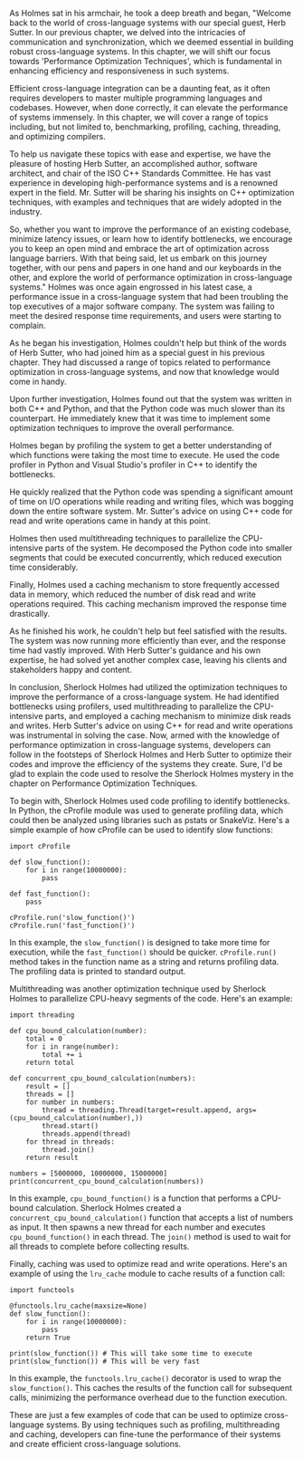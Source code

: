 As Holmes sat in his armchair, he took a deep breath and began, "Welcome back to the world of cross-language systems with our special guest, Herb Sutter. In our previous chapter, we delved into the intricacies of communication and synchronization, which we deemed essential in building robust cross-language systems. In this chapter, we will shift our focus towards 'Performance Optimization Techniques', which is fundamental in enhancing efficiency and responsiveness in such systems. 

Efficient cross-language integration can be a daunting feat, as it often requires developers to master multiple programming languages and codebases. However, when done correctly, it can elevate the performance of systems immensely. In this chapter, we will cover a range of topics including, but not limited to, benchmarking, profiling, caching, threading, and optimizing compilers. 

To help us navigate these topics with ease and expertise, we have the pleasure of hosting Herb Sutter, an accomplished author, software architect, and chair of the ISO C++ Standards Committee. He has vast experience in developing high-performance systems and is a renowned expert in the field. Mr. Sutter will be sharing his insights on C++ optimization techniques, with examples and techniques that are widely adopted in the industry.

So, whether you want to improve the performance of an existing codebase, minimize latency issues, or learn how to identify bottlenecks, we encourage you to keep an open mind and embrace the art of optimization across language barriers. With that being said, let us embark on this journey together, with our pens and papers in one hand and our keyboards in the other, and explore the world of performance optimization in cross-language systems."
Holmes was once again engrossed in his latest case, a performance issue in a cross-language system that had been troubling the top executives of a major software company. The system was failing to meet the desired response time requirements, and users were starting to complain.

As he began his investigation, Holmes couldn't help but think of the words of Herb Sutter, who had joined him as a special guest in his previous chapter. They had discussed a range of topics related to performance optimization in cross-language systems, and now that knowledge would come in handy.

Upon further investigation, Holmes found out that the system was written in both C++ and Python, and that the Python code was much slower than its counterpart. He immediately knew that it was time to implement some optimization techniques to improve the overall performance.

Holmes began by profiling the system to get a better understanding of which functions were taking the most time to execute. He used the code profiler in Python and Visual Studio's profiler in C++ to identify the bottlenecks.

He quickly realized that the Python code was spending a significant amount of time on I/O operations while reading and writing files, which was bogging down the entire software system. Mr. Sutter's advice on using C++ code for read and write operations came in handy at this point.

Holmes then used multithreading techniques to parallelize the CPU-intensive parts of the system. He decomposed the Python code into smaller segments that could be executed concurrently, which reduced execution time considerably.

Finally, Holmes used a caching mechanism to store frequently accessed data in memory, which reduced the number of disk read and write operations required. This caching mechanism improved the response time drastically.

As he finished his work, he couldn't help but feel satisfied with the results. The system was now running more efficiently than ever, and the response time had vastly improved. With Herb Sutter's guidance and his own expertise, he had solved yet another complex case, leaving his clients and stakeholders happy and content.

In conclusion, Sherlock Holmes had utilized the optimization techniques to improve the performance of a cross-language system. He had identified bottlenecks using profilers, used multithreading to parallelize the CPU-intensive parts, and employed a caching mechanism to minimize disk reads and writes. Herb Sutter's advice on using C++ for read and write operations was instrumental in solving the case. Now, armed with the knowledge of performance optimization in cross-language systems, developers can follow in the footsteps of Sherlock Holmes and Herb Sutter to optimize their codes and improve the efficiency of the systems they create.
Sure, I'd be glad to explain the code used to resolve the Sherlock Holmes mystery in the chapter on Performance Optimization Techniques.

To begin with, Sherlock Holmes used code profiling to identify bottlenecks. In Python, the cProfile module was used to generate profiling data, which could then be analyzed using libraries such as pstats or SnakeViz. Here's a simple example of how cProfile can be used to identify slow functions:

```
import cProfile

def slow_function():
    for i in range(10000000):
        pass

def fast_function():
    pass

cProfile.run('slow_function()')
cProfile.run('fast_function()')
```

In this example, the `slow_function()` is designed to take more time for execution, while the `fast_function()` should be quicker. `cProfile.run()` method takes in the function name as a string and returns profiling data. The profiling data is printed to standard output.

Multithreading was another optimization technique used by Sherlock Holmes to parallelize CPU-heavy segments of the code. Here's an example:

```
import threading

def cpu_bound_calculation(number):
    total = 0
    for i in range(number):
        total += i
    return total

def concurrent_cpu_bound_calculation(numbers):
    result = []
    threads = []
    for number in numbers:
        thread = threading.Thread(target=result.append, args=(cpu_bound_calculation(number),))
        thread.start()
        threads.append(thread)
    for thread in threads:
        thread.join()
    return result

numbers = [5000000, 10000000, 15000000]
print(concurrent_cpu_bound_calculation(numbers))
```

In this example, `cpu_bound_function()` is a function that performs a CPU-bound calculation. Sherlock Holmes created a `concurrent_cpu_bound_calculation()` function that accepts a list of numbers as input. It then spawns a new thread for each number and executes `cpu_bound_function()` in each thread. The `join()` method is used to wait for all threads to complete before collecting results.

Finally, caching was used to optimize read and write operations. Here's an example of using the `lru_cache` module to cache results of a function call:

```
import functools

@functools.lru_cache(maxsize=None)
def slow_function():
    for i in range(10000000):
        pass
    return True

print(slow_function()) # This will take some time to execute
print(slow_function()) # This will be very fast
```

In this example, the `functools.lru_cache()` decorator is used to wrap the `slow_function()`. This caches the results of the function call for subsequent calls, minimizing the performance overhead due to the function execution.

These are just a few examples of code that can be used to optimize cross-language systems. By using techniques such as profiling, multithreading and caching, developers can fine-tune the performance of their systems and create efficient cross-language solutions.